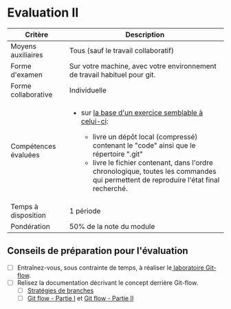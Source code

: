 # Evaluation II

| Critère              | Description                                                                                                                                                                                                                                                                                                                                                                                                               |
| -------------------- | ------------------------------------------------------------------------------------------------------------------------------------------------------------------------------------------------------------------------------------------------------------------------------------------------------------------------------------------------------------------------------------------------------------------------- |
| Moyens auxiliaires   | Tous (sauf le travail collaboratif)                                                                                                                                                                                                                                                                                                                                                                                       |
| Forme d'examen       | Sur votre machine, avec votre environnement de travail habituel pour git.                                                                                                                                                                                                                                                                                                                                                 |
| Forme collaborative  | Individuelle                                                                                                                                                                                                                                                                                                                                                                                                              |
| Compétences évaluées | <p></p><ul><li><p>sur <a href="../gestion-du-code/laboratoires/git-workflow-partie-i.md#depot-dentrainement">la base d'un exercice semblable à celui-ci</a>:</p><ul><li>livre un dépôt local (compressé) contenant le "code" ainsi que le répertoire ".git"</li><li>livre le fichier contenant, dans l'ordre chronologique, toutes les commandes qui permettent de reproduire l'état final recherché.</li></ul></li></ul> |
| Temps à disposition  | 1 période                                                                                                                                                                                                                                                                                                                                                                                                                 |
| Pondération          | 50% de la note du module                                                                                                                                                                                                                                                                                                                                                                                                  |

## Conseils de préparation pour l'évaluation

* [ ] Entraînez-vous, sous contrainte de temps, à réaliser le[ laboratoire Git-flow](../gestion-du-code/laboratoires/git-workflow-partie-i.md#depot-dentrainement).
* [ ] Relisez la documentation décrivant le concept derrière Git-flow.
  * [ ] [Stratégies de branches](../gestion-du-code/theorie-et-concepts/strategies-de-branches.md)
  * [ ] [Git flow - Partie I](../gestion-du-code/laboratoires/git-workflow-partie-i.md) et [Git flow - Partie II](../gestion-du-code/laboratoires/git-workflow-partie-ii.md)
